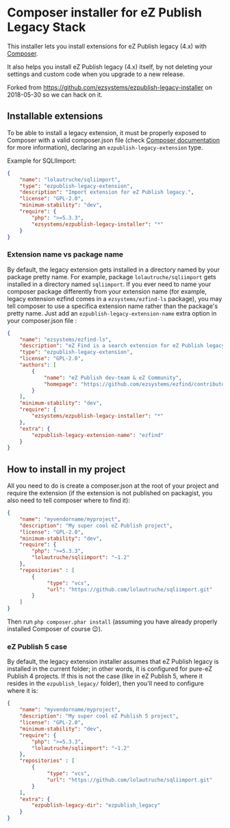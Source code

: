 # Composer installer for eZ Publish Legacy Stack

This installer lets you install extensions for eZ Publish legacy (4.x) with [Composer](http://getcomposer.org).

It also helps you install eZ Publish legacy (4.x) itself, by not deleting your settings and custom code
when you upgrade to a new release.

Forked from https://github.com/ezsystems/ezpublish-legacy-installer on 2018-05-30 so we can hack on it.

## Installable extensions
To be able to install a legacy extension, it must be properly exposed to Composer with a valid composer.json file
(check [Composer documentation](http://getcomposer.org/doc/) for more information), declaring an `ezpublish-legacy-extension` type.

Example for SQLIImport:

```json
{
    "name": "lolautruche/sqliimport",
    "type": "ezpublish-legacy-extension",
    "description": "Import extension for eZ Publish legacy.",
    "license": "GPL-2.0",
    "minimum-stability": "dev",
    "require": {
        "php": ">=5.3.3",
        "ezsystems/ezpublish-legacy-installer": "*"
    }
}
```

### Extension name vs package name
By default, the legacy extension gets installed in a directory named by your package pretty name. For example, package `lolautruche/sqliimport` gets installed in a directory named `sqliimport`.
If you ever need to name your composer package differently from your extension name (for example, legacy extension ezfind comes in a `ezsystems/ezfind-ls` package), you may tell composer to use a specifica extension name rather than the package's pretty name. Just add an `ezpublish-legacy-extension-name` extra option in your composer.json file :

```json
{
    "name": "ezsystems/ezfind-ls",
    "description": "eZ Find is a search extension for eZ Publish legacy, providing more functionality and better results than the default search in eZ Publish.",
    "type": "ezpublish-legacy-extension",
    "license": "GPL-2.0",
    "authors": [
        {
            "name": "eZ Publish dev-team & eZ Community",
            "homepage": "https://github.com/ezsystems/ezfind/contributors"
        }
    ],
    "minimum-stability": "dev",
    "require": {
        "ezsystems/ezpublish-legacy-installer": "*"
    },
    "extra": {
        "ezpublish-legacy-extension-name": "ezfind"
    }
}

```

## How to install in my project
All you need to do is create a composer.json at the root of your project and require the extension
(if the extension is not published on packagist, you also need to tell composer where to find it):

```json
{
    "name": "myvendorname/myproject",
    "description": "My super cool eZ Publish project",
    "license": "GPL-2.0",
    "minimum-stability": "dev",
    "require": {
        "php": ">=5.3.3",
        "lolautruche/sqliimport": "~1.2"
    },
    "repositories" : [
        {
             "type": "vcs",
             "url": "https://github.com/lolautruche/sqliimport.git"
        }
    ]
}
```

Then run `php composer.phar install` (assuming you have already properly installed Composer of course :wink:).

### eZ Publish 5 case
By default, the legacy extension installer assumes that eZ Publish legacy is installed in the current folder; in other
words, it is configured for pure-eZ Publish 4 projects.
If this is not the case (like in eZ Publish 5, where it resides in the `ezpublish_legacy/` folder), then you'll need to configure where it is:

```json
{
    "name": "myvendorname/myproject",
    "description": "My super cool eZ Publish 5 project",
    "license": "GPL-2.0",
    "minimum-stability": "dev",
    "require": {
        "php": ">=5.3.3",
        "lolautruche/sqliimport": "~1.2"
    },
    "repositories" : [
        {
             "type": "vcs",
             "url": "https://github.com/lolautruche/sqliimport.git"
        }
    ],
    "extra": {
        "ezpublish-legacy-dir": "ezpublish_legacy"
    }
}
```
